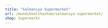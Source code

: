 ```yaml
---
title: "Salmaniya Supermarket"
url: /mundikkalthazham/salmaniya-supermarket/
shop: Supermarkt
---
```


